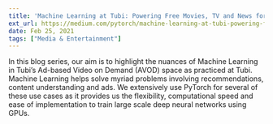 ```yaml
---
title: 'Machine Learning at Tubi: Powering Free Movies, TV and News for All'
ext_url: https://medium.com/pytorch/machine-learning-at-tubi-powering-free-movies-tv-and-news-for-all-51499643018e
date: Feb 25, 2021
tags: ["Media & Entertainment"]
---
```

In this blog series, our aim is to highlight the nuances of Machine Learning in Tubi’s Ad-based Video on Demand (AVOD) space as practiced at Tubi. Machine Learning helps solve myriad problems involving recommendations, content understanding and ads. We extensively use PyTorch for several of these use cases as it provides us the flexibility, computational speed and ease of implementation to train large scale deep neural networks using GPUs.